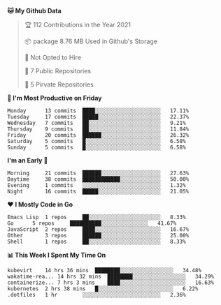<!--START_SECTION:waka-->
**🐱 My Github Data**
> 🏆 112 Contributions in the Year 2021
 >
> 📦 package 8.76 MB Used in Github's Storage
 >
> 🚫 Not Opted to Hire
 >
> 🚪 7 Public Repositories
 >
> 🔑 5 Pirvate Repositories
 >

**📅 I'm Most Productive on Friday**
```text
Monday		13 commits	████░░░░░░░░░░░░░░░░░░░░░	17.11%
Tuesday		17 commits	█████░░░░░░░░░░░░░░░░░░░░	22.37%
Wednesday	7 commits	██░░░░░░░░░░░░░░░░░░░░░░░	9.21%
Thursday	9 commits	██░░░░░░░░░░░░░░░░░░░░░░░	11.84%
Friday		20 commits	██████░░░░░░░░░░░░░░░░░░░	26.32%
Saturday	5 commits	█░░░░░░░░░░░░░░░░░░░░░░░░	6.58%
Sunday		5 commits	█░░░░░░░░░░░░░░░░░░░░░░░░	6.58%
```

**I'm an Early 🐤** 
```text
Morning		21 commits	██████░░░░░░░░░░░░░░░░░░░	27.63%
Daytime		38 commits	████████████░░░░░░░░░░░░░	50.00%
Evening		1 commits	░░░░░░░░░░░░░░░░░░░░░░░░░	1.32%
Night		16 commits	█████░░░░░░░░░░░░░░░░░░░░	21.05%
```

**❤ I Mostly Code in Go**

```text
Emacs Lisp	1 repos		██░░░░░░░░░░░░░░░░░░░░░░░	8.33%
Go		5 repos		██████████░░░░░░░░░░░░░░░	41.67%
JavaScript	2 repos		████░░░░░░░░░░░░░░░░░░░░░	16.67%
Other		3 repos		██████░░░░░░░░░░░░░░░░░░░	25.00%
Shell		1 repos		██░░░░░░░░░░░░░░░░░░░░░░░	8.33%
```

**📊 This Week I Spent My Time On**
```text
kubevirt	14 hrs 36 mins	████████░░░░░░░░░░░░░░░░░	34.48%
wakatime-rea...	14 hrs 32 mins	████████░░░░░░░░░░░░░░░░░	34.29%
containerize...	7 hrs 3 mins	████░░░░░░░░░░░░░░░░░░░░░	16.63%
kubernetes	2 hrs 38 mins	█░░░░░░░░░░░░░░░░░░░░░░░░	6.22%
.dotfiles	1 hr		░░░░░░░░░░░░░░░░░░░░░░░░░	2.36%
```

<!--END_SECTION:waka-->

